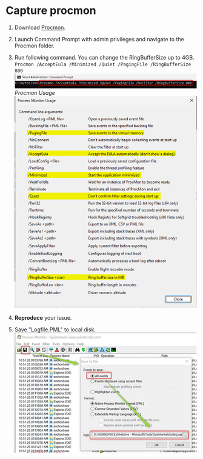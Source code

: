 # Capture procmon

1. Download [Procmon](https://docs.microsoft.com/zh-cn/sysinternals/downloads/procmon). <br>

1.  Launch Command Prompt with admin privileges and navigate to the Procmon folder.<br>

1. Run following command. You can change the RingBufferSize up to 4GB. <br>
`Procmon /AcceptEula /Minimized /Quiet /PagingFile /RingBufferSize 800`
<img src="./Images/procmon4.png" alt="procmon4.png" width="500"> <br>
    *Procmon Usage*<br>
    <img src="./Images/procmon5.png" alt="procmon5.png" width="500">

1. **Reproduce** your issue. <br>

1. Save "Logfile.PML" to local disk. <br>
    <img src="./Images/procmon3.png" alt="procmon3.png" width="500">